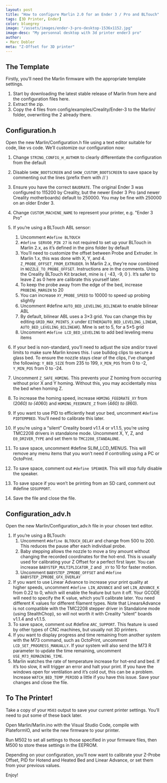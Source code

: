```yaml
---
layout: post
title: "How to configure Marlin 2.0 for an Ender 3 / Pro and BLTouch"
tags: [3D Printer, Ender]
color: bluegrey
image: "/assets/images/ender-3-pro-desktop-1536x1152.jpg"
image-desc: "My personnal desktop with 3d printer ender3 pro"
author:
- Marc Dobler
meta: "Z-Offset for 3D printer"
---
```


## The Template

Firstly, you’ll need the Marlin firmware with the appropriate template settings.

1. Start by downloading the latest stable release of Marlin from here and the configuration files here.
2. Extract the zip.
3. Copy the 4 files from config/examples/Creality/Ender-3 to the Marlin/ folder, overwriting the 2 already there.

## Configuration.h

Open the new Marlin/Configuration.h file using a text editor suitable for code, like vs code. We’ll customize our configuration now:

1. Change `STRING_CONFIG_H_AUTHOR` to clearly differentiate the configuration from the default
2. Disable `SHOW_BOOTSCREEN` and `SHOW_CUSTOM_BOOTSCREEN` to save space by commenting out the lines (prefix them with //  )
3. Ensure you have the correct `BAUDRATE`. The original Ender 3 was configured to 115200 by Creality, but the newer Ender 3 Pro (and newer Creality motherboards) default to 250000. You may be fine with 250000 on an older Ender 3.
4. Change `CUSTOM_MACHINE_NAME` to represent your printer, e.g. "Ender 3 Pro"
5. If you’re using a BLTouch ABL sensor:
    1. Uncomment `#define BLTOUCH`
    2. `#define SERVO0_PIN 27` is not required to set up your BLTouch in Marlin 2.x, as it’s defined in the pins folder by default
    3. You’ll need to customize the offset between Probe and Extruder. In Marlin 1.x, this was done with X, Y, and 4. `Z_PROBE_OFFSET_FROM_EXTRUDER`. In Marlin 2.x, they’re now combined in `NOZZLE_TO_PROBE_OFFSET`. Instructions are in the comments. Using the Creality BLTouch Kit bracket, mine is { -43, -9, 0 }. It’s safer to leave Z as 0 here are calibrate this yourself later.
    4. To keep the probe away from the edge of the bed, increase `PROBING_MARGIN` to 20
    5. You can increase `XY_PROBE_SPEED` to 10000 to speed up probing slightly
    6. Uncomment #define `AUTO_BED_LEVELING_BILINEAR` to enable bilinear ABL
    7. By default, bilinear ABL uses a 3×3 grid. You can change this by editing `GRID_MAX_POINTS_X` under `EITHER`(`AUTO_BED_LEVELING_LINEAR`, `AUTO_BED_LEVELING_BILINEAR`). Mine is set to 5, for a 5×5 grid
    8. Uncomment `#define LCD_BED_LEVELING` to add bed leveling menu items

6. If your bed is non-standard, you’ll need to adjust the size and/or travel limits to make sure Marlin knows this. I use bulldog clips to secure a glass bed. To ensure the nozzle stays clear of the clips, I’ve changed the following: `Y_BED_SIZE` from 235 to 199, `X_MIN_POS` from 0 to -2, `Y_MIN_POS` from 0 to -24.
7. Uncomment `Z_SAFE_HOMING`. This prevents your Z homing from occurring without prior X and Y homing. Without this, you may accidentally miss the bed when homing Z.
8. To increase the homing speed, increase `HOMING_FEEDRATE_XY` from (20*60) to (40*60) and `HOMING_FEEDRATE_Z` from (4*60) to (8*60).
9. If you want to use PID to efficiently heat your bed, uncomment `#define PIDTEMPBED`. You’ll need to calibrate this later.
10. If you’re using a “silent” Creality board v1.1.4 or v1.1.5, you’re using TMC2208 drivers in standalone mode. Uncomment X, Y, Z, and `E0_DRIVER_TYPE` and set them to `TMC2208_STANDALONE`.
11. To save space, uncomment #define SLIM_LCD_MENUS. This will remove any menu items that you won’t need if controlling using a PC or OctoPrint.
12. To save space, comment out `#define SPEAKER`. This will stop fully disable the speaker.
13. To save space if you won’t be printing from an SD card, comment out #define `SDSUPPORT`.
14. Save the file and close the file.

## Configuration_adv.h

Open the new Marlin/Configuration_adv.h file in your chosen text editor.

1. If you’re using a BLTouch:
    1. Uncomment `#define BLTOUCH_DELAY` and change from 500 to 200. This reduces the pause after each individual probe.
    2. Baby stepping allows the nozzle to move a tiny amount without changing the recorded coordinates for the hot-end. This is usually used for calibrating your Z Offset for a perfect first layer. You can increase `BABYSTEP_MULTIPLICATOR_Z` and `_XY` to 10 for faster motion.
    3. Uncomment `BABYSTEP_ZPROBE_OFFSET` and `#define BABYSTEP_ZPROBE_GFX_OVERLAY`
2. If you want to use Linear Advance to increase your print quality at higher speeds, uncomment `#define LIN_ADVANCE` and set `LIN_ADVANCE_K` from 0.22 to 0, which will enable the feature but turn it off. Your GCODE will need to specify the K value, which you’ll calibrate later. You need different K values for different filament types. Note that LinearsAdvance is not compatible with the TMC2208 stepper driver in Standalone mode (using StealthChop), so will not worth it with Creality “silent” boards v1.1.4 and v1.1.5.
3. To save space, comment out #define `ARC_SUPPORT`. This feature is used by other types of CNC machines, but usually not 3D printers.
4. If you want to display progress and time remaining from another system with the M73 command, such as OctoPrint, uncomment `LCD_SET_PROGRESS_MANUALLY`. If your system will also send the M73 R parameter to update the time remaining, uncomment `USE_M73_REMAINING_TIME`.
5. Marlin watches the rate of temperature increase for hot-end and bed. If it’s too slow, it will trigger an error and halt your print. If you have the windows open for ventilation and it’s cold out, this can be a problem. Increase `WATCH_BED_TEMP_PERIOD` a little if you have this issue.
Save your changes and close the file.

## To The Printer!

Take a copy of your `M503` output to save your current printer settings. You’ll need to put some of these back later.

Open Marlin/Marlin.ino with the Visual Studio Code, compile with PlateformIO, and write the new firmware to your printer.

Run M502 to set all settings to those specified in your firmware files, then M500 to store these settings in the EEPROM.

Depending on your configuration, you’ll now want to calibrate your Z-Probe Offset, PID for Hotend and Heated Bed and Linear Advance, or set them from your previous values.

Enjoy!